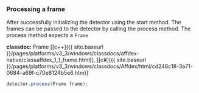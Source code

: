 ### Processing a frame
After successfully initializing the detector using the start method. The frames can be passed to the detector by calling the process method. The process method expects a ```Frame```

**classdoc:** Frame [[c++]({{ site.baseurl }}/pages/platforms/v3_3/windows/classdocs/affdex-native/classaffdex_1_1_frame.html)], [[c#]({{ site.baseurl }}/pages/platforms/v3_3/windows/classdocs/Affdex/html/cd246c18-3a71-0684-a69f-c70e8124b5e6.htm)]

```csharp
detector.process(Frame frame);
```
